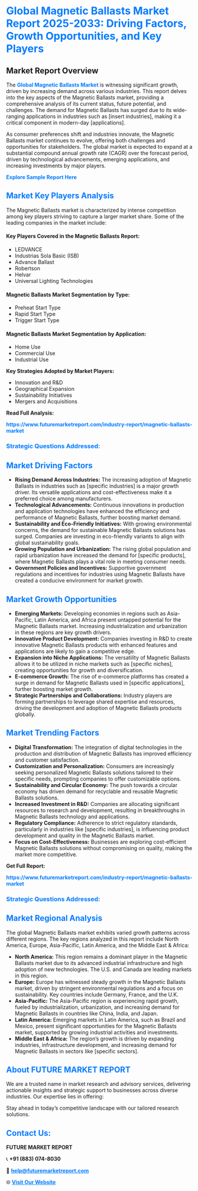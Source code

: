 <h1 style="color: #007BFF;">Global Magnetic Ballasts Market Report 2025-2033: Driving Factors, Growth Opportunities, and Key Players</h1>

<section id="overview">
<h2>Market Report Overview</h2>
<p>The <a href="https://www.futuremarketreport.com/industry-report/magnetic-ballasts-market" style="color: #007BFF; text-decoration: none;"><strong>Global Magnetic Ballasts Market</strong></a> is witnessing significant growth, driven by increasing demand across various industries. This report delves into the key aspects of the Magnetic Ballasts market, providing a comprehensive analysis of its current status, future potential, and challenges. The demand for Magnetic Ballasts has surged due to its wide-ranging applications in industries such as [insert industries], making it a critical component in modern-day [applications].</p>
<p>As consumer preferences shift and industries innovate, the Magnetic Ballasts market continues to evolve, offering both challenges and opportunities for stakeholders. The global market is expected to expand at a substantial compound annual growth rate (CAGR) over the forecast period, driven by technological advancements, emerging applications, and increasing investments by major players.</p>
</section>

<section id="overview">
<p><a href="https://www.futuremarketreport.com/request-sample/reportId=86758" style="color: #007BFF; text-decoration: none;"><strong>Explore Sample Report Here</strong></a></p>
</section>

<section id="key-players">
<h2 style="color: #007BFF;">Market Key Players Analysis</h2>
<p>The Magnetic Ballasts market is characterized by intense competition among key players striving to capture a larger market share. Some of the leading companies in the market include:</p>
<h4>Key Players Covered in the Magnetic Ballasts Report:</h4>
<ul><li>LEDVANCE</li><li>Industrias Sola Basic (ISB)</li><li>Advance Ballast</li><li>Robertson</li><li>Helvar</li><li>Universal Lighting Technologies</li></ul>
<h4>Magnetic Ballasts Market Segmentation by Type:</h4>
<ul><li>Preheat Start Type</li><li>Rapid Start Type</li><li>Trigger Start Type</li></ul>

<h4>Magnetic Ballasts Market Segmentation by Application:</h4>
<ul><li>Home Use</li><li>Commercial Use</li><li>Industrial Use</li></ul>
<p><strong>Key Strategies Adopted by Market Players:</strong></p>
<ul>
<li>Innovation and R&D</li>
<li>Geographical Expansion</li>
<li>Sustainability Initiatives</li>
<li>Mergers and Acquisitions</li>
</ul>
</section>

<section>
<p><strong>Read Full Analysis: </strong></p><a href="https://www.futuremarketreport.com/industry-report/magnetic-ballasts-market" style="color: #007BFF; text-decoration: none;"><strong>https://www.futuremarketreport.com/industry-report/magnetic-ballasts-market</strong></a>
<h3 style="color: #007BFF;">Strategic Questions Addressed:</h3>
</section>

<section id="driving-factors">
<h2 style="color: #007BFF;">Market Driving Factors</h2>
<ul>
<li><strong>Rising Demand Across Industries:</strong> The increasing adoption of Magnetic Ballasts in industries such as [specific industries] is a major growth driver. Its versatile applications and cost-effectiveness make it a preferred choice among manufacturers.</li>
<li><strong>Technological Advancements:</strong> Continuous innovations in production and application technologies have enhanced the efficiency and performance of Magnetic Ballasts, further boosting market demand.</li>
<li><strong>Sustainability and Eco-Friendly Initiatives:</strong> With growing environmental concerns, the demand for sustainable Magnetic Ballasts solutions has surged. Companies are investing in eco-friendly variants to align with global sustainability goals.</li>
<li><strong>Growing Population and Urbanization:</strong> The rising global population and rapid urbanization have increased the demand for [specific products], where Magnetic Ballasts plays a vital role in meeting consumer needs.</li>
<li><strong>Government Policies and Incentives:</strong> Supportive government regulations and incentives for industries using Magnetic Ballasts have created a conducive environment for market growth.</li>
</ul>
</section>

<section id="growth-opportunities">
<h2 style="color: #007BFF;">Market Growth Opportunities</h2>
<ul>
<li><strong>Emerging Markets:</strong> Developing economies in regions such as Asia-Pacific, Latin America, and Africa present untapped potential for the Magnetic Ballasts market. Increasing industrialization and urbanization in these regions are key growth drivers.</li>
<li><strong>Innovative Product Development:</strong> Companies investing in R&D to create innovative Magnetic Ballasts products with enhanced features and applications are likely to gain a competitive edge.</li>
<li><strong>Expansion into Niche Applications:</strong> The versatility of Magnetic Ballasts allows it to be utilized in niche markets such as [specific niches], creating opportunities for growth and diversification.</li>
<li><strong>E-commerce Growth:</strong> The rise of e-commerce platforms has created a surge in demand for Magnetic Ballasts used in [specific applications], further boosting market growth.</li>
<li><strong>Strategic Partnerships and Collaborations:</strong> Industry players are forming partnerships to leverage shared expertise and resources, driving the development and adoption of Magnetic Ballasts products globally.</li>
</ul>
</section>

<section id="trending-factors">
<h2 style="color: #007BFF;">Market Trending Factors</h2>
<ul>
<li><strong>Digital Transformation:</strong> The integration of digital technologies in the production and distribution of Magnetic Ballasts has improved efficiency and customer satisfaction.</li>
<li><strong>Customization and Personalization:</strong> Consumers are increasingly seeking personalized Magnetic Ballasts solutions tailored to their specific needs, prompting companies to offer customizable options.</li>
<li><strong>Sustainability and Circular Economy:</strong> The push towards a circular economy has driven demand for recyclable and reusable Magnetic Ballasts solutions.</li>
<li><strong>Increased Investment in R&D:</strong> Companies are allocating significant resources to research and development, resulting in breakthroughs in Magnetic Ballasts technology and applications.</li>
<li><strong>Regulatory Compliance:</strong> Adherence to strict regulatory standards, particularly in industries like [specific industries], is influencing product development and quality in the Magnetic Ballasts market.</li>
<li><strong>Focus on Cost-Effectiveness:</strong> Businesses are exploring cost-efficient Magnetic Ballasts solutions without compromising on quality, making the market more competitive.</li>
</ul>
</section>

<section>
<p><strong>Get Full Report: </strong></p><a href="https://www.futuremarketreport.com/industry-report/magnetic-ballasts-market" style="color: #007BFF; text-decoration: none;"><strong>https://www.futuremarketreport.com/industry-report/magnetic-ballasts-market</strong></a>
<h3 style="color: #007BFF;">Strategic Questions Addressed:</h3>
</section>


<section id="regional-analysis">
<h2 style="color: #007BFF;">Market Regional Analysis</h2>
<p>The global Magnetic Ballasts market exhibits varied growth patterns across different regions. The key regions analyzed in this report include North America, Europe, Asia-Pacific, Latin America, and the Middle East & Africa:</p>
<ul>
<li><strong>North America:</strong> This region remains a dominant player in the Magnetic Ballasts market due to its advanced industrial infrastructure and high adoption of new technologies. The U.S. and Canada are leading markets in this region.</li>
<li><strong>Europe:</strong> Europe has witnessed steady growth in the Magnetic Ballasts market, driven by stringent environmental regulations and a focus on sustainability. Key countries include Germany, France, and the U.K.</li>
<li><strong>Asia-Pacific:</strong> The Asia-Pacific region is experiencing rapid growth, fueled by industrialization, urbanization, and increasing demand for Magnetic Ballasts in countries like China, India, and Japan.</li>
<li><strong>Latin America:</strong> Emerging markets in Latin America, such as Brazil and Mexico, present significant opportunities for the Magnetic Ballasts market, supported by growing industrial activities and investments.</li>
<li><strong>Middle East & Africa:</strong> The region’s growth is driven by expanding industries, infrastructure development, and increasing demand for Magnetic Ballasts in sectors like [specific sectors].</li>
</ul>
</section>

<footer>
<h2 style="color: #007BFF;">About FUTURE MARKET REPORT</h2>
<p>We are a trusted name in market research and advisory services, delivering actionable insights and strategic support to businesses across diverse industries. Our expertise lies in offering:</p>

<p>Stay ahead in today’s competitive landscape with our tailored research solutions.</p>

<h2 style="color: #007BFF;">Contact Us:</h2>
<p><strong>FUTURE MARKET REPORT</strong></p>
<p>📞 <strong>+91 (883) 074-8030</strong></p>
<p>📧 <strong><a href="mailto:help@futuremarketreport.com" style="color: #007BFF;">help@futuremarketreport.com</a></strong></p>
<p>🌐 <strong><a href="https://www.futuremarketreport.com/" style="color: #007BFF;">Visit Our Website</a></strong></p>
</footer>